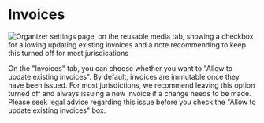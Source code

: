 # Invoices 

![Organizer settings page, on the reusable media tab, showing a checkbox for allowing updating existing invoices and a note recommending to keep this turned off for most jurisdications](../../assets/screens/organizer/invoices.png) 

On the "Invoices" tab, you can choose whether you want to "Allow to update existing invoices". By default, invoices are immutable once they have been issued. For most jurisdictions, we recommend leaving this option turned off and always issuing a new invoice if a change needs to be made. Please seek legal advice regarding this issue before you check the "Allow to update existing invoices" box. 